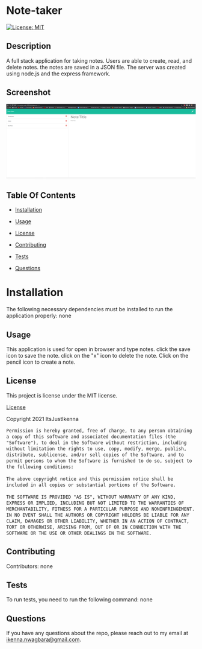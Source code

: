 # Note-taker
[![License: MIT](https://img.shields.io/badge/License-MIT-yellow.svg)](https://opensource.org/licenses/MIT)

## Description

A full stack application for taking notes. Users are able to create, read, and delete notes. the notes are saved in a JSON file. The server was created using node.js and the express framework.

## Screenshot

![capture6](Capture6.PNG)

## Table Of Contents

* [Installation](#installation)

* [Usage](#usage)

* [License](#license)

* [Contributing](#contributing)

* [Tests](#tests)

* [Questions](#questions)

# Installation

The following necessary dependencies must be installed to run the application properly: none

## Usage

This application is used for open in browser and type notes. click the save icon to save the note. click on the "x" icon to delete the note. Click on the pencil icon to create a note.

## License

This project is license under the MIT license.

[License](https://opensource.org/licenses/MIT)

Copyright 2021 ItsJustIkenna

    Permission is hereby granted, free of charge, to any person obtaining a copy of this software and associated documentation files (the "Software"), to deal in the Software without restriction, including without limitation the rights to use, copy, modify, merge, publish, distribute, sublicense, and/or sell copies of the Software, and to permit persons to whom the Software is furnished to do so, subject to the following conditions:
    
    The above copyright notice and this permission notice shall be included in all copies or substantial portions of the Software.
    
    THE SOFTWARE IS PROVIDED "AS IS", WITHOUT WARRANTY OF ANY KIND, EXPRESS OR IMPLIED, INCLUDING BUT NOT LIMITED TO THE WARRANTIES OF MERCHANTABILITY, FITNESS FOR A PARTICULAR PURPOSE AND NONINFRINGEMENT. IN NO EVENT SHALL THE AUTHORS OR COPYRIGHT HOLDERS BE LIABLE FOR ANY CLAIM, DAMAGES OR OTHER LIABILITY, WHETHER IN AN ACTION OF CONTRACT, TORT OR OTHERWISE, ARISING FROM, OUT OF OR IN CONNECTION WITH THE SOFTWARE OR THE USE OR OTHER DEALINGS IN THE SOFTWARE.
    
    

## Contributing

Contributors: none

## Tests

To run tests, you need to run the following command: none

## Questions

If you have any questions about the repo, please reach out to my email at ikenna.nwagbara@gmail.com.
